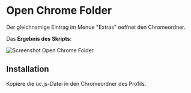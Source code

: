 # Open Chrome Folder
Der gleichnamige Eintrag im Menue "Extras" oeffnet den Chromeordner.

Das **Ergebnis des Skripts**:

![Screenshot Open Chrome Folder](https://github.com/ardiman/userChrome.js/raw/master/openchromefolder/scr_openchrfold.png)

## Installation
Kopiere die uc.js-Datei in den Chromeordner des Profils.

